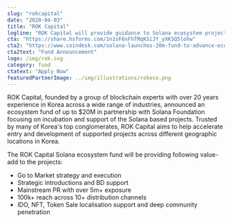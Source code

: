 ```yaml
---
slug: "rokcapital"
date: "2020-04-03"
title: "ROK Capital"
logline: "ROK Capital will provide guidance to Solana ecosystem projects to accelerate mass adoption in the Korean Market."
cta: "https://share.hsforms.com/1n1sF6nFhTMqKSiJY_yXK5Q5lohw"
cta2: "https://www.coindesk.com/solana-launches-20m-fund-to-advance-ecosystem-in-korea"
cta2text: "Fund Announcement"
logo: /img/rok.svg
category: fund
ctatext: "Apply Now"
featuredPartnerImage: ../img/illustrations/rokeco.png
---
```


ROK Capital, founded by a group of blockchain experts with over 20 years experience in Korea across a wide range of industries, announced an ecosystem fund of up to $20M in partnership with Solana Foundation focusing on incubation and support of the Solana based projects. Trusted by many of Korea's top conglomerates, ROK Capital aims to help accelerate entry and development of supported projects across different geographic locations in Korea.

The ROK Capital Solana ecosystem fund will be providing following value-add to the projects:

- Go to Market strategy and execution
- Strategic introductions and BD support
- Mainstream PR with over 5m+ exposure
- 100k+ reach across 10+ distribution channels
- IDO, NFT, Token Sale localisation support and deep community penetration
